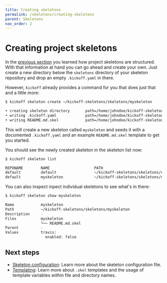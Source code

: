 ```yaml
---
title: Creating skeletons
permalink: /skeletons/creating-skeletons
parent: Skeletons
nav_order: 2
---
```


# Creating project skeletons

In the [previous section](structure) you learned how project skeletons are
structured. With that information at hand you can go ahead and create your own.
Just create a new directory below the `skeletons` directory of your skeleton
repository and drop an empty `.kickoff.yaml` in there.

However, `kickoff` already provides a command for you that does just that and a
little more:

```bash
$ kickoff skeleton create ~/kickoff-skeletons/skeletons/myskeleton

• creating skeleton directory       path=/home/johndoe/kickoff-skeletons/skeletons/myskeleton
• writing .kickoff.yaml             path=/home/johndoe/kickoff-skeletons/skeletons/myskeleton/.kickoff.yaml
• writing README.md.skel            path=/home/johndoe/kickoff-skeletons/skeletons/myskeleton/README.md.skel
```

This will create a new skeleton called `myskeleton` and seeds it with a
documented `.kickoff.yaml` and an example `README.md.skel` template to get you
started.

You should see the newly created skeleton in the skeleton list now:

```bash
$ kickoff skeleton list

REPONAME        NAME                    PATH
default         default                 ~/kickoff-skeletons/skeletons/default
default         myskeleton              ~/kickoff-skeletons/skeletons/myskeleton
```

You can also inspect inpect individual skeletons to see what's in there:

```bash
$ kickoff skeleton show myskeleton

Name            myskeleton
Path            ~/kickoff-skeletons/skeletons/myskeleton
Description     -
Files           myskeleton
                └── README.md.skel
Parent          -
Values          travis:
                  enabled: false
```

## Next steps

* [Skeleton configuration](configuration): Learn more about
  the skeleton configuration file.
* [Templating](templating): Learn more about `.skel` templates and the usage of
  template variables within file and directory names.
